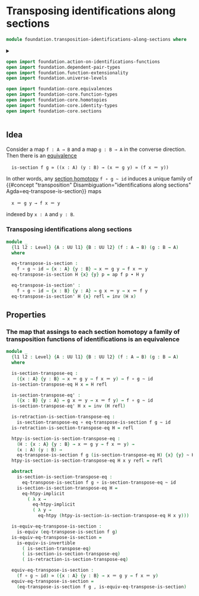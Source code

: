# Transposing identifications along sections

```agda
module foundation.transposition-identifications-along-sections where
```

<details><summary>

```agda
open import foundation.action-on-identifications-functions
open import foundation.dependent-pair-types
open import foundation.function-extensionality
open import foundation.universe-levels

open import foundation-core.equivalences
open import foundation-core.function-types
open import foundation-core.homotopies
open import foundation-core.identity-types
open import foundation-core.sections
```

</details>

## Idea

Consider a map `f : A → B` and a map `g : B → A` in the converse direction. Then
there is an [equivalence](foundation-core.equivalences.md)

```text
  is-section f g ≃ ((x : A) (y : B) → (x ＝ g y) ≃ (f x ＝ y))
```

In other words, any [section homotopy](foundation-core.sections.md) `f ∘ g ~ id`
induces a unique family of
{{#concept "transposition" Disambiguation="identifications along sections" Agda=eq-transpose-is-section}}
maps

```text
  x ＝ g y → f x ＝ y
```

indexed by `x : A` and `y : B`.

### Transposing identifications along sections

```agda
module _
  {l1 l2 : Level} {A : UU l1} {B : UU l2} (f : A → B) (g : B → A)
  where

  eq-transpose-is-section :
    f ∘ g ~ id → {x : A} {y : B} → x ＝ g y → f x ＝ y
  eq-transpose-is-section H {x} {y} p = ap f p ∙ H y

  eq-transpose-is-section' :
    f ∘ g ~ id → {x : B} {y : A} → g x ＝ y → x ＝ f y
  eq-transpose-is-section' H {x} refl = inv (H x)
```

## Properties

### The map that assings to each section homotopy a family of transposition functions of identifications is an equivalence

```agda
module _
  {l1 l2 : Level} {A : UU l1} {B : UU l2} (f : A → B) (g : B → A)
  where

  is-section-transpose-eq :
    ({x : A} {y : B} → x ＝ g y → f x ＝ y) → f ∘ g ~ id
  is-section-transpose-eq H x = H refl

  is-section-transpose-eq' :
    ({x : B} {y : A} → g x ＝ y → x ＝ f y) → f ∘ g ~ id
  is-section-transpose-eq' H x = inv (H refl)

  is-retraction-is-section-transpose-eq :
    is-section-transpose-eq ∘ eq-transpose-is-section f g ~ id
  is-retraction-is-section-transpose-eq H = refl

  htpy-is-section-is-section-transpose-eq :
    (H : {x : A} {y : B} → x ＝ g y → f x ＝ y) →
    (x : A) (y : B) →
    eq-transpose-is-section f g (is-section-transpose-eq H) {x} {y} ~ H {x} {y}
  htpy-is-section-is-section-transpose-eq H x y refl = refl

  abstract
    is-section-is-section-transpose-eq :
      eq-transpose-is-section f g ∘ is-section-transpose-eq ~ id
    is-section-is-section-transpose-eq H =
      eq-htpy-implicit
        ( λ x →
          eq-htpy-implicit
          ( λ y →
            eq-htpy (htpy-is-section-is-section-transpose-eq H x y)))

  is-equiv-eq-transpose-is-section :
    is-equiv (eq-transpose-is-section f g)
  is-equiv-eq-transpose-is-section =
    is-equiv-is-invertible
      ( is-section-transpose-eq)
      ( is-section-is-section-transpose-eq)
      ( is-retraction-is-section-transpose-eq)

  equiv-eq-transpose-is-section :
    (f ∘ g ~ id) ≃ ({x : A} {y : B} → x ＝ g y → f x ＝ y)
  equiv-eq-transpose-is-section =
    (eq-transpose-is-section f g , is-equiv-eq-transpose-is-section)
```
